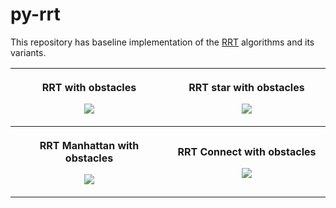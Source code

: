 # py-rrt

This repository has baseline implementation of the [RRT](https://en.wikipedia.org/wiki/Rapidly-exploring_random_tree) algorithms and its variants.

<table>
	<tr>
		<th width="50%">
			<p><a title="RRT"></a> RRT with obstacles
			<p><img src="https://user-images.githubusercontent.com/29406906/151984177-09a0d071-07b1-4f66-9fd8-628b1a32e53f.gif">
		<th width="50%">
			<p><a title="RRT star"></a> RRT star with obstacles
			<p><img src="https://user-images.githubusercontent.com/29406906/151984187-2412e0fb-0182-43e7-a150-408b3fac3553.gif">
	<tr>
		<th width="50%">
			<p><a title="RRT Manhattan"></a> RRT Manhattan with obstacles
			<p><img src="https://user-images.githubusercontent.com/29406906/151984619-7f145ace-fd92-4e11-b7b9-abadd3de8603.gif">
		<th width="50%">
			<p><a title="RRT Connect"></a> RRT Connect with obstacles
			<p><img src="https://user-images.githubusercontent.com/29406906/151984607-3b3586e8-483c-4a9a-a1d3-2a8a56069fd4.gif">
</table>
